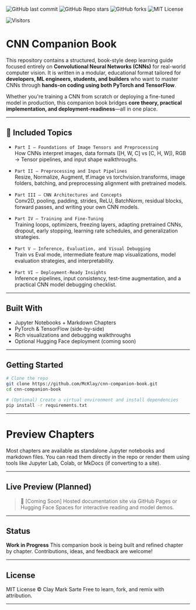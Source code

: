 ![GitHub last commit](https://img.shields.io/github/last-commit/McKlay/cnn-companion-book)
![GitHub Repo stars](https://img.shields.io/github/stars/McKlay/cnn-companion-book?style=social)
![GitHub forks](https://img.shields.io/github/forks/McKlay/cnn-companion-book?style=social)
![MIT License](https://img.shields.io/github/license/McKlay/cnn-companion-book)

![Visitors](https://visitor-badge.laobi.icu/badge?page_id=McKlay.cnn-companion-book)

# CNN Companion Book

This repository contains a structured, book-style deep learning guide focused entirely on **Convolutional Neural Networks (CNNs)** for real-world computer vision. It is written in a modular, educational format tailored for **developers, ML engineers, students, and builders** who want to master CNNs through **hands-on coding using both PyTorch and TensorFlow**.

Whether you're training a CNN from scratch or deploying a fine-tuned model in production, this companion book bridges **core theory, practical implementation, and deployment-readiness**—all in one place.

---

## 📘 Included Topics

- `Part I – Foundations of Image Tensors and Preprocessing`  
  How CNNs interpret images, data formats ([H, W, C] vs [C, H, W]), RGB → Tensor pipelines, and input shape walkthroughs.

- `Part II – Preprocessing and Input Pipelines`  
  Resize, Normalize, Augment, tf.image vs torchvision.transforms, image folders, batching, and preprocessing alignment with pretrained models.

- `Part III – CNN Architectures and Concepts`  
  Conv2D, pooling, padding, strides, ReLU, BatchNorm, residual blocks, forward passes, and writing your own CNN models.

- `Part IV – Training and Fine-Tuning`  
  Training loops, optimizers, freezing layers, adapting pretrained CNNs, dropout, early stopping, learning rate schedules, and generalization strategies.

- `Part V – Inference, Evaluation, and Visual Debugging`  
  Train vs Eval mode, intermediate feature map visualizations, model evaluation strategies, and interpretability.

- `Part VI – Deployment-Ready Insights`  
  Inference pipelines, input consistency, test-time augmentation, and a practical CNN model debugging checklist.

---

## Built With

- Jupyter Notebooks + Markdown Chapters  
- PyTorch & TensorFlow (side-by-side)  
- Rich visualizations and debugging walkthroughs  
- Optional Hugging Face deployment (coming soon)

---

## Getting Started

```bash
# Clone the repo
git clone https://github.com/McKlay/cnn-companion-book.git
cd cnn-companion-book

# (Optional) Create a virtual environment and install dependencies
pip install -r requirements.txt
````

---

# Preview Chapters

Most chapters are available as standalone Jupyter notebooks and markdown files. You can read them directly in the repo or render them using tools like Jupyter Lab, Colab, or MkDocs (if converting to a site).

---

## Live Preview (Planned)

> 📖 \[Coming Soon] Hosted documentation site via GitHub Pages or Hugging Face Spaces for interactive reading and model demos.

---

## Status

**Work in Progress**
This companion book is being built and refined chapter by chapter. Contributions, ideas, and feedback are welcome!

---

## License

MIT License © Clay Mark Sarte
Free to learn, fork, and remix with attribution.

---